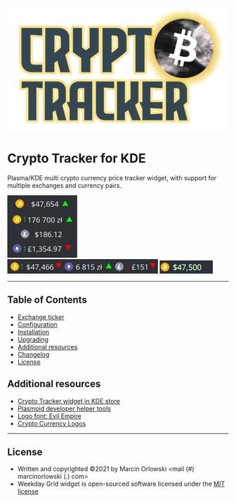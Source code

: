 ![Crypto Tracker Logo](docs/img/logo.png)

Crypto Tracker for KDE
======================
Plasma/KDE multi crypto currency price tracker widget, with support for multiple exchanges and currency pairs.

![Widget vertical](docs/img/widget01.png) ![Widget horizontal](docs/img/widget02.png) ![Widget bg flash](docs/img/widget03.gif)

---

## Table of Contents ##

 * [Exchange ticker](docs/ticker.md)
 * [Configuration](docs/config.md)
 * [Installation](docs/install.md)
 * [Upgrading](docs/install.md#upgrading)
 * [Additional resources](#additional-resources)
 * [Changelog](CHANGES.md)
 * [License](#license)

## Additional resources ##

 * [Crypto Tracker widget in KDE store](https://store.kde.org/p/1481524/)
 * [Plasmoid developer helper tools](https://github.com/marcinorlowski/plasmoid-tools)
 * [Logo font: Evil Empire](https://www.dafont.com/evil-empire.font?text=Crypto+Tracker)
 * [Crypto Currency Logos](https://cryptologos.cc/)

---

## License ##

 * Written and copyrighted &copy;2021 by Marcin Orlowski <mail (#) marcinorlowski (.) com>
 * Weekday Grid widget is open-sourced software licensed under the [MIT license](http://opensource.org/licenses/MIT)

